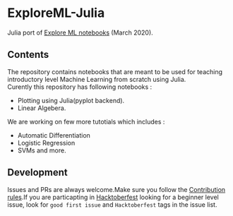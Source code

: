# ExploreML-Julia
Julia port of [Explore ML notebooks](https://github.com/explore-ml-iemk/ML-Summit-Workshops) (March 2020).

## Contents 

The repository contains notebooks that are meant to be used for teaching introductory level Machine Learning from scratch using Julia.<br>
Curently this repository has following notebooks : 
- Plotting using Julia(pyplot backend).
- Linear Algebera.

We are working on few more tutotials which includes :
- Automatic Differentiation
- Logistic Regression
- SVMs
and more.

## Development 
Issues and PRs are always welcome.Make sure you follow the [Contribution rules](CONTRIBUTING.md).If you are particapting in [Hacktoberfest](https://hacktoberfest.digitalocean.com/) looking for a beginner level issue, look for `good first issue` and `Hacktoberfest` tags in the issue list.